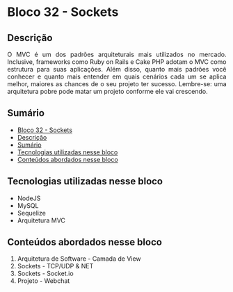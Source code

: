 # Bloco 32 - Sockets

## Descrição
<p align="justify">
O MVC é um dos padrões arquiteturais mais utilizados no mercado. Inclusive, frameworks como Ruby on Rails e Cake PHP adotam o MVC como estrutura para suas aplicações. Além disso, quanto mais padrões você conhecer e quanto mais entender em quais cenários cada um se aplica melhor, maiores as chances de o seu projeto ter sucesso.
Lembre-se: uma arquitetura pobre pode matar um projeto conforme ele vai crescendo.
</p>

## Sumário
- [Bloco 32 - Sockets](#bloco-32---sockets)
- [Descrição](#descrição)
- [Sumário](#sumário)
- [Tecnologias utilizadas nesse bloco](#tecnologias-utilizadas-nesse-bloco)
- [Conteúdos abordados nesse bloco](#conteúdos-abordados-nesse-bloco)

## Tecnologias utilizadas nesse bloco
- NodeJS
- MySQL
- Sequelize
- Arquitetura MVC

## Conteúdos abordados nesse bloco
1. Arquitetura de Software - Camada de View
2. Sockets - TCP/UDP & NET
3. Sockets - Socket.io
4. Projeto - Webchat
